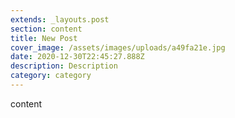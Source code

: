 ```yaml
---
extends: _layouts.post
section: content
title: New Post
cover_image: /assets/images/uploads/a49fa21e.jpg
date: 2020-12-30T22:45:27.888Z
description: Description
category: category
---
```

content